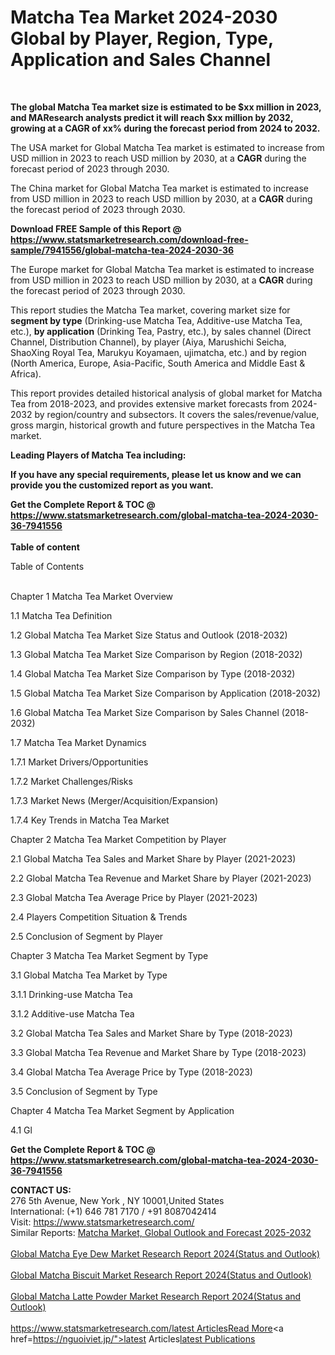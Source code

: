 <h1>Matcha Tea Market 2024-2030 Global by Player, Region, Type, Application and Sales Channel</h1><br/><p><strong>The global Matcha Tea market size is estimated to be $xx million in 2023, and MAResearch analysts predict it will reach $xx million by 2032, growing at a <strong>CAGR</strong> of xx% during the forecast period from 2024 to 2032.</strong></p><p>The USA market for Global Matcha Tea market is estimated to increase from USD million in 2023 to reach USD million by 2030, at a <strong>CAGR</strong> during the forecast period of 2023 through 2030.</p><p>The China market for Global Matcha Tea market is estimated to increase from USD million in 2023 to reach USD million by 2030, at a <strong>CAGR</strong> during the forecast period of 2023 through 2030.</p><p><strong>Download FREE Sample of this Report @ <a href="https://www.statsmarketresearch.com/download-free-sample/7941556/global-matcha-tea-2024-2030-36">https://www.statsmarketresearch.com/download-free-sample/7941556/global-matcha-tea-2024-2030-36</a></strong></p><p>The Europe market for Global Matcha Tea market is estimated to increase from USD million in 2023 to reach USD million by 2030, at a <strong>CAGR</strong> during the forecast period of 2023 through 2030.</p><p>This report studies the Matcha Tea market, covering market size for <strong>segment by type</strong> (Drinking-use Matcha Tea, Additive-use Matcha Tea, etc.), <strong>by application</strong> (Drinking Tea, Pastry, etc.), by sales channel (Direct Channel, Distribution Channel), by player (Aiya, Marushichi Seicha, ShaoXing Royal Tea, Marukyu Koyamaen, ujimatcha, etc.) and by region (North America, Europe, Asia-Pacific, South America and Middle East & Africa).</p><p>This report provides detailed historical analysis of global market for Matcha Tea from 2018-2023, and provides extensive market forecasts from 2024-2032 by region/country and subsectors. It covers the sales/revenue/value, gross margin, historical growth and future perspectives in the Matcha Tea market.</p><p><strong>Leading Players of Matcha Tea including:</strong></p><p><strong>If you have any special requirements, please let us know and we can provide you the customized report as you want.</strong></p><div><b>Get the Complete Report & TOC @ <a href="https://www.statsmarketresearch.com/global-matcha-tea-2024-2030-36-7941556">https://www.statsmarketresearch.com/global-matcha-tea-2024-2030-36-7941556</a></b></div><br><b>Table of content</b><p>Table of Contents<br />
 
 <br />
 
 Chapter 1 Matcha Tea Market Overview<br />
 
  1.1 Matcha Tea Definition<br />
 
  1.2 Global Matcha Tea Market Size Status and Outlook (2018-2032)<br />
 
  1.3 Global Matcha Tea Market Size Comparison by Region (2018-2032)<br />
 
  1.4 Global Matcha Tea Market Size Comparison by Type (2018-2032)<br />
 
  1.5 Global Matcha Tea Market Size Comparison by Application (2018-2032)<br />
 
  1.6 Global Matcha Tea Market Size Comparison by Sales Channel (2018-2032)<br />
 
  1.7 Matcha Tea Market Dynamics<br />
 
  1.7.1 Market Drivers/Opportunities<br />
 
  1.7.2 Market Challenges/Risks<br />
 
  1.7.3 Market News (Merger/Acquisition/Expansion)<br />
 
  1.7.4 Key Trends in Matcha Tea Market<br />
 
 Chapter 2 Matcha Tea Market Competition by Player<br />
 
  2.1 Global Matcha Tea Sales and Market Share by Player (2021-2023)<br />
 
  2.2 Global Matcha Tea Revenue and Market Share by Player (2021-2023)<br />
 
  2.3 Global Matcha Tea Average Price by Player (2021-2023)<br />
 
  2.4 Players Competition Situation & Trends<br />
 
  2.5 Conclusion of Segment by Player<br />
 
 Chapter 3 Matcha Tea Market Segment by Type<br />
 
  3.1 Global Matcha Tea Market by Type<br />
 
  3.1.1 Drinking-use Matcha Tea<br />
 
  3.1.2 Additive-use Matcha Tea<br />
 
  3.2 Global Matcha Tea Sales and Market Share by Type (2018-2023)<br />
 
  3.3 Global Matcha Tea Revenue and Market Share by Type (2018-2023)<br />
 
  3.4 Global Matcha Tea Average Price by Type (2018-2023)<br />
 
  3.5 Conclusion of Segment by Type<br />
 
 Chapter 4 Matcha Tea Market Segment by Application<br />
 
  4.1 Gl<br><div><b>Get the Complete Report & TOC @ <a href="https://www.statsmarketresearch.com/global-matcha-tea-2024-2030-36-7941556">https://www.statsmarketresearch.com/global-matcha-tea-2024-2030-36-7941556</a></b></div></p> <b>CONTACT US:</b><br>276 5th Avenue, New York , NY 10001,United States<br>International: (+1) 646 781 7170 / +91 8087042414<br>Visit: <a href="https://www.statsmarketresearch.com/">https://www.statsmarketresearch.com/</a><br>Similar Reports: <a href="https://www.statsmarketresearch.com/global-matcha-tea-2024-2030-36-7941556">Matcha Market, Global Outlook and Forecast 2025-2032</a><br/><br/><a href="https://www.statsmarketresearch.com/global-matcha-tea-2024-2030-36-7941556">Global Matcha Eye Dew Market Research Report 2024(Status and Outlook)</a><br/><br/><a href="https://www.statsmarketresearch.com/global-matcha-tea-2024-2030-36-7941556">Global Matcha Biscuit Market Research Report 2024(Status and Outlook)</a><br/><br/><a href="https://www.statsmarketresearch.com/global-matcha-tea-2024-2030-36-7941556">Global Matcha Latte Powder Market Research Report 2024(Status and Outlook)</a><br/><br/><a href="https://gyeongbokgung.com">https://www.statsmarketresearch.com/</a><a href="https://hallyeomaritime.com">latest Articles</a><a href="https://jingwansa.com">Read More</a><a href=https://nguoiviet.jp/">latest Articles</a><a href="https://www.intelmarketresearch.com/">latest Publications</a>